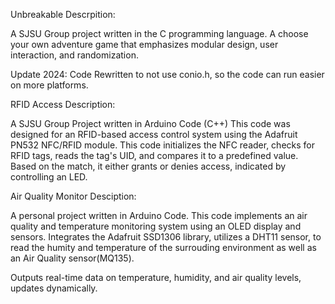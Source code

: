 Unbreakable Descrpition:

A SJSU Group project written in the C programming language. 
A choose your own adventure game that emphasizes modular design, user interaction, and randomization. 

Update 2024: Code Rewritten to not use conio.h, so the code can run easier on more platforms.

RFID Access Description:

A SJSU Group Project written in Arduino Code (C++)
This code was designed for an RFID-based access control system using the Adafruit PN532 NFC/RFID module. 
This code initializes the NFC reader, checks for RFID tags, reads the tag's UID, and compares it to a predefined value. Based on the match, it either grants or denies access, indicated by controlling an LED.


Air Quality Monitor Desciption:

A personal project written in Arduino Code.
This code implements an air quality and temperature monitoring system using an OLED display and sensors.
Integrates the Adafruit SSD1306 library, utilizes a DHT11 sensor, to read the humity and temperature of the surrouding environment as well as an Air Quality sensor(MQ135).

Outputs real-time data on temperature, humidity, and air quality levels, updates dynamically.
